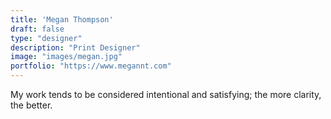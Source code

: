 ```yaml
---
title: 'Megan Thompson'
draft: false
type: "designer"
description: "Print Designer"
image: "images/megan.jpg"
portfolio: "https://www.megannt.com"
---
```


My work tends to be considered intentional and satisfying; the more clarity, the better.
